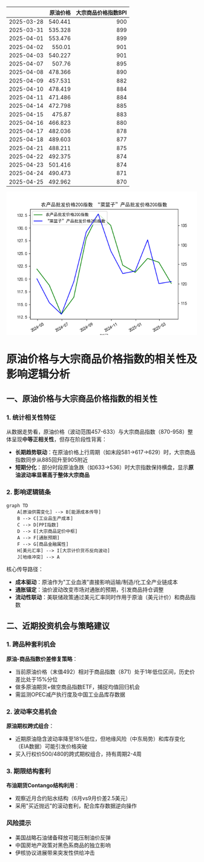 |            |   原油价格 |   大宗商品价格指数BPI |
|:-----------|-----------:|----------------------:|
| 2025-03-28 |    540.441 |                   900 |
| 2025-03-31 |    535.328 |                   899 |
| 2025-04-01 |    553.476 |                   899 |
| 2025-04-02 |    550.01  |                   901 |
| 2025-04-03 |    540.227 |                   901 |
| 2025-04-07 |    507.76  |                   895 |
| 2025-04-08 |    478.366 |                   890 |
| 2025-04-09 |    457.531 |                   882 |
| 2025-04-10 |    478.419 |                   884 |
| 2025-04-11 |    471.486 |                   884 |
| 2025-04-14 |    472.798 |                   885 |
| 2025-04-15 |    475.87  |                   883 |
| 2025-04-16 |    466.823 |                   880 |
| 2025-04-17 |    482.036 |                   878 |
| 2025-04-18 |    489.603 |                   877 |
| 2025-04-21 |    488.211 |                   875 |
| 2025-04-22 |    492.375 |                   874 |
| 2025-04-23 |    501.416 |                   874 |
| 2025-04-24 |    490.473 |                   871 |
| 2025-04-25 |    492.962 |                   870 |

![图](MSCI_copper.png)



# 原油价格与大宗商品价格指数的相关性及影响逻辑分析

## 一、原油价格与大宗商品价格指数的相关性
### 1. 统计相关性特征
从数据走势看，原油价格（波动范围457-633）与大宗商品指数（870-958）整体呈现**中等正相关性**，但存在阶段性背离：
- **长期趋势联动**：在原油价格上行周期（如末段581→617→629）时，大宗商品指数同步从885回升至905附近
- **短期分化**：部分时段原油急跌（如633→536）时大宗指数保持横盘，显示**原油波动率显著高于整体大宗商品**

### 2. 影响逻辑链条
```mermaid
graph TD
    A[原油供需变化] --> B[能源成本传导]
    B --> C[工业品生产成本]
    C --> D[PPI指数]
    D --> E[大宗商品定价中枢]
    A --> F[通胀预期]
    F --> G[商品金融属性]
    H[美元汇率] --> I[大宗计价货币反向波动]
    J[地缘冲突] --> A
```

核心传导路径：
- **成本驱动**：原油作为"工业血液"直接影响运输/制造/化工全产业链成本
- **通胀锚定**：油价波动改变市场对通胀的预期，引发商品持仓调整
- **流动性联动**：美联储政策通过美元汇率同时作用于原油（美元计价）和商品指数

## 二、近期投资机会与策略建议

### 1. 跨品种套利机会
**原油-商品指数价差修复策略**：
- 当前原油价格（末值492）相对于商品指数（871）处于1年低位区间，历史价差比处于15%分位
- 做多原油期货+做空商品指数ETF，捕捉均值回归机会
- 需监测OPEC减产执行度及中国工业品库存数据

### 2. 波动率交易机会
**原油期权跨式组合**：
- 近期原油隐含波动率降至18%低位，但地缘风险（中东局势）和库存变化（EIA数据）可能引发价格突破
- 买入行权价500/480的跨式期权组合，持有周期2-4周

### 3. 期限结构套利
**布油期货Contango结构利用**：
- 观察近月合约贴水结构（6月vs9月价差2.5美元）
- 采用"买近抛远"的滚动套利，配合库存数据逆向操作

### 风险提示
- 美国战略石油储备释放可能压制油价反弹
- 中国房地产政策对黑色系商品的独立影响
- 伊核协议进展带来突发性供给冲击